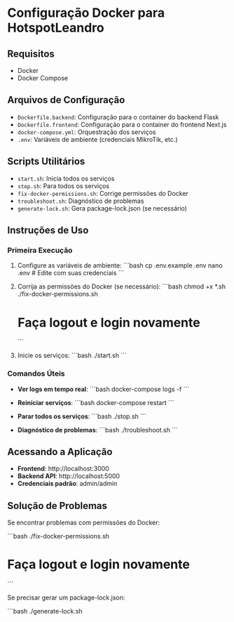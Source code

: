 # Configuração Docker para HotspotLeandro

## Requisitos

- Docker
- Docker Compose

## Arquivos de Configuração

- `Dockerfile.backend`: Configuração para o container do backend Flask
- `Dockerfile.frontend`: Configuração para o container do frontend Next.js
- `docker-compose.yml`: Orquestração dos serviços
- `.env`: Variáveis de ambiente (credenciais MikroTik, etc.)

## Scripts Utilitários

- `start.sh`: Inicia todos os serviços
- `stop.sh`: Para todos os serviços
- `fix-docker-permissions.sh`: Corrige permissões do Docker
- `troubleshoot.sh`: Diagnóstico de problemas
- `generate-lock.sh`: Gera package-lock.json (se necessário)

## Instruções de Uso

### Primeira Execução

1. Configure as variáveis de ambiente:
   \`\`\`bash
   cp .env.example .env
   nano .env  # Edite com suas credenciais
   \`\`\`

2. Corrija as permissões do Docker (se necessário):
   \`\`\`bash
   chmod +x *.sh
   ./fix-docker-permissions.sh
   # Faça logout e login novamente
   \`\`\`

3. Inicie os serviços:
   \`\`\`bash
   ./start.sh
   \`\`\`

### Comandos Úteis

- **Ver logs em tempo real**:
  \`\`\`bash
  docker-compose logs -f
  \`\`\`

- **Reiniciar serviços**:
  \`\`\`bash
  docker-compose restart
  \`\`\`

- **Parar todos os serviços**:
  \`\`\`bash
  ./stop.sh
  \`\`\`

- **Diagnóstico de problemas**:
  \`\`\`bash
  ./troubleshoot.sh
  \`\`\`

## Acessando a Aplicação

- **Frontend**: http://localhost:3000
- **Backend API**: http://localhost:5000
- **Credenciais padrão**: admin/admin

## Solução de Problemas

Se encontrar problemas com permissões do Docker:

\`\`\`bash
./fix-docker-permissions.sh
# Faça logout e login novamente
\`\`\`

Se precisar gerar um package-lock.json:

\`\`\`bash
./generate-lock.sh
